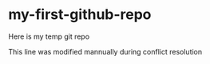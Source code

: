 # my-first-github-repo
Here is my temp git repo

This line was modified mannually during conflict resolution